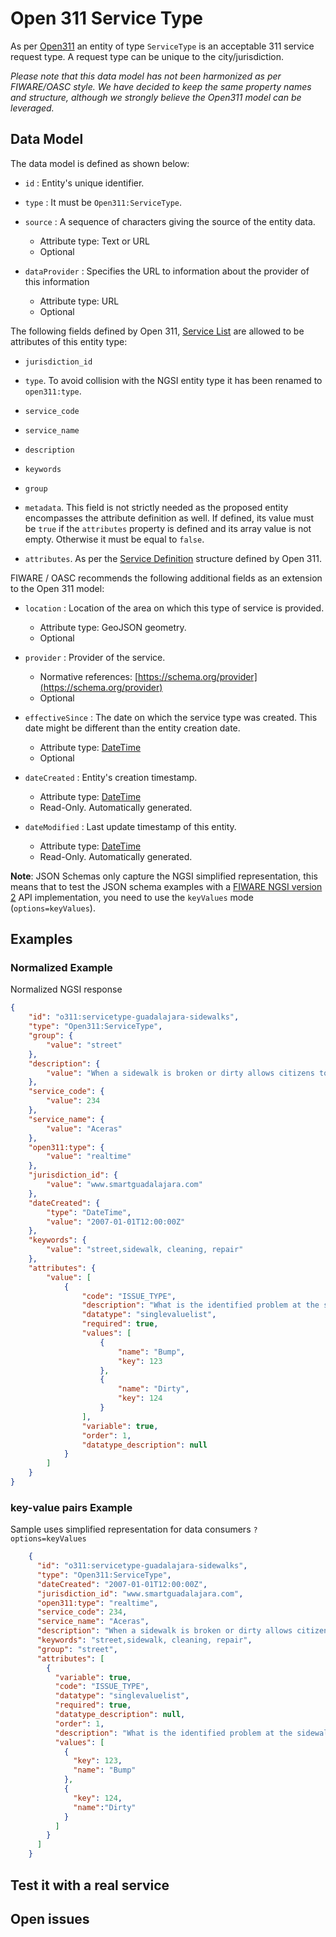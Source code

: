 # Open 311 Service Type

As per [Open311](http://wiki.open311.org/GeoReport_v2/#get-service-list) an
entity of type `ServiceType` is an acceptable 311 service request type. A
request type can be unique to the city/jurisdiction.

_Please note that this data model has not been harmonized as per FIWARE/OASC
style. We have decided to keep the same property names and structure, although
we strongly believe the Open311 model can be leveraged._

## Data Model

The data model is defined as shown below:

-   `id` : Entity's unique identifier.

-   `type` : It must be `Open311:ServiceType`.

-   `source` : A sequence of characters giving the source of the entity data.

    -   Attribute type: Text or URL
    -   Optional

-   `dataProvider` : Specifies the URL to information about the provider of this
    information
    -   Attribute type: URL
    -   Optional

The following fields defined by Open 311,
[Service List](http://wiki.open311.org/GeoReport_v2/#get-service-list) are
allowed to be attributes of this entity type:

-   `jurisdiction_id`

-   `type`. To avoid collision with the NGSI entity type it has been renamed to
    `open311:type`.

-   `service_code`

-   `service_name`

-   `description`

-   `keywords`

-   `group`

-   `metadata`. This field is not strictly needed as the proposed entity
    encompasses the attribute definition as well. If defined, its value must be
    `true` if the `attributes` property is defined and its array value is not
    empty. Otherwise it must be equal to `false`.

*   `attributes`. As per the
    [Service Definition](http://wiki.open311.org/GeoReport_v2/#get-service-definition)
    structure defined by Open 311.

FIWARE / OASC recommends the following additional fields as an extension to the
Open 311 model:

-   `location` : Location of the area on which this type of service is provided.

    -   Attribute type: GeoJSON geometry.
    -   Optional

-   `provider` : Provider of the service.

    -   Normative references:
        [https://schema.org/provider](https://schema.org/provider)
    -   Optional

-   `effectiveSince` : The date on which the service type was created. This date
    might be different than the entity creation date.

    -   Attribute type: [DateTime](https://schema.org/DateTime)
    -   Optional

-   `dateCreated` : Entity's creation timestamp.

    -   Attribute type: [DateTime](https://schema.org/DateTime)
    -   Read-Only. Automatically generated.

-   `dateModified` : Last update timestamp of this entity.
    -   Attribute type: [DateTime](https://schema.org/DateTime)
    -   Read-Only. Automatically generated.

**Note**: JSON Schemas only capture the NGSI simplified representation, this
means that to test the JSON schema examples with a
[FIWARE NGSI version 2](http://fiware.github.io/specifications/ngsiv2/stable)
API implementation, you need to use the `keyValues` mode (`options=keyValues`).

## Examples

### Normalized Example

Normalized NGSI response

```json
{
    "id": "o311:servicetype-guadalajara-sidewalks",
    "type": "Open311:ServiceType",
    "group": {
        "value": "street"
    }, 
    "description": {
        "value": "When a sidewalk is broken or dirty allows citizens to request a fix"
    }, 
    "service_code": {
        "value": 234
    }, 
    "service_name": {
        "value": "Aceras"
    }, 
    "open311:type": {
        "value": "realtime"
    }, 
    "jurisdiction_id": {
        "value": "www.smartguadalajara.com"
    }, 
    "dateCreated": {
        "type": "DateTime", 
        "value": "2007-01-01T12:00:00Z"
    }, 
    "keywords": {
        "value": "street,sidewalk, cleaning, repair"
    }, 
    "attributes": {
        "value": [
            {
                "code": "ISSUE_TYPE", 
                "description": "What is the identified problem at the sidewalk?", 
                "datatype": "singlevaluelist", 
                "required": true, 
                "values": [
                    {
                        "name": "Bump", 
                        "key": 123
                    }, 
                    {
                        "name": "Dirty", 
                        "key": 124
                    }
                ], 
                "variable": true, 
                "order": 1, 
                "datatype_description": null
            }
        ]
    }
}
```

### key-value pairs Example

Sample uses simplified representation for data consumers `?options=keyValues`

```json
    {
      "id": "o311:servicetype-guadalajara-sidewalks",
      "type": "Open311:ServiceType",
      "dateCreated": "2007-01-01T12:00:00Z",
      "jurisdiction_id": "www.smartguadalajara.com",
      "open311:type": "realtime",
      "service_code": 234,
      "service_name": "Aceras",
      "description": "When a sidewalk is broken or dirty allows citizens to request a fix",
      "keywords": "street,sidewalk, cleaning, repair",
      "group": "street",
      "attributes": [
        {
          "variable": true,
          "code": "ISSUE_TYPE",
          "datatype": "singlevaluelist",
          "required": true,
          "datatype_description": null,
          "order": 1,
          "description": "What is the identified problem at the sidewalk?",
          "values": [
            {
              "key": 123,
              "name": "Bump"
            },
            {
              "key": 124,
              "name":"Dirty"
            }
          ]
        }
      ]
    }
```

## Test it with a real service

## Open issues
